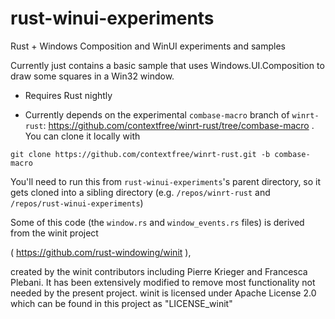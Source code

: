 # rust-winui-experiments
Rust + Windows Composition and WinUI experiments and samples

Currently just contains a basic sample that uses Windows.UI.Composition to draw some squares in a Win32 window.

* Requires Rust nightly

* Currently depends on the experimental `combase-macro` branch of `winrt-rust`: https://github.com/contextfree/winrt-rust/tree/combase-macro . You can clone it locally with 

`git clone https://github.com/contextfree/winrt-rust.git -b combase-macro`

You'll need to run this from `rust-winui-experiments`'s parent directory, so it gets cloned into a sibling directory (e.g. `/repos/winrt-rust` and `/repos/rust-winui-experiments`) 

Some of this code (the `window.rs` and `window_events.rs` files) is derived from the winit project

( https://github.com/rust-windowing/winit ), 

created by the winit contributors including Pierre Krieger and Francesca Plebani. It has been extensively modified to remove most functionality not needed by the present project. winit is licensed under Apache License 2.0 which can be found in this project as "LICENSE_winit"
